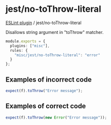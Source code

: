 # jest/no-toThrow-literal

[ESLint plugin](https://ilyub.github.io/eslint-plugin-misc/) / jest/no-toThrow-literal

Disallows string argument in "toThrow" matcher.

```ts
module.exports = {
  plugins: ["misc"],
  rules: {
    "misc/jest/no-toThrow-literal": "error"
  }
};
```

## Examples of incorrect code

```ts
expect(f).toThrow("Error message");
```

## Examples of correct code

```ts
expect(f).toThrow(new Error("Error message"));
```